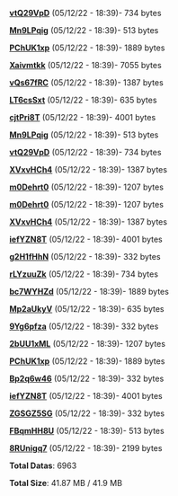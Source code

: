 [**vtQ29VpD**](/data/vtQ29VpD.txt) (05/12/22 - 18:39)- 734 bytes

[**Mn9LPqig**](/data/Mn9LPqig.txt) (05/12/22 - 18:39)- 513 bytes

[**PChUK1xp**](/data/PChUK1xp.txt) (05/12/22 - 18:39)- 1889 bytes

[**Xaivmtkk**](/data/Xaivmtkk.txt) (05/12/22 - 18:39)- 7055 bytes

[**vQs67fRC**](/data/vQs67fRC.txt) (05/12/22 - 18:39)- 1387 bytes

[**LT6csSxt**](/data/LT6csSxt.txt) (05/12/22 - 18:39)- 635 bytes

[**cjtPri8T**](/data/cjtPri8T.txt) (05/12/22 - 18:39)- 4001 bytes

[**Mn9LPqig**](/data/Mn9LPqig.txt) (05/12/22 - 18:39)- 513 bytes

[**vtQ29VpD**](/data/vtQ29VpD.txt) (05/12/22 - 18:39)- 734 bytes

[**XVxvHCh4**](/data/XVxvHCh4.txt) (05/12/22 - 18:39)- 1387 bytes

[**m0Dehrt0**](/data/m0Dehrt0.txt) (05/12/22 - 18:39)- 1207 bytes

[**m0Dehrt0**](/data/m0Dehrt0.txt) (05/12/22 - 18:39)- 1207 bytes

[**XVxvHCh4**](/data/XVxvHCh4.txt) (05/12/22 - 18:39)- 1387 bytes

[**iefYZN8T**](/data/iefYZN8T.txt) (05/12/22 - 18:39)- 4001 bytes

[**g2H1fHhN**](/data/g2H1fHhN.txt) (05/12/22 - 18:39)- 332 bytes

[**rLYzuuZk**](/data/rLYzuuZk.txt) (05/12/22 - 18:39)- 734 bytes

[**bc7WYHZd**](/data/bc7WYHZd.txt) (05/12/22 - 18:39)- 1889 bytes

[**Mp2aUkyV**](/data/Mp2aUkyV.txt) (05/12/22 - 18:39)- 635 bytes

[**9Yg6pfza**](/data/9Yg6pfza.txt) (05/12/22 - 18:39)- 332 bytes

[**2bUU1xML**](/data/2bUU1xML.txt) (05/12/22 - 18:39)- 1207 bytes

[**PChUK1xp**](/data/PChUK1xp.txt) (05/12/22 - 18:39)- 1889 bytes

[**Bp2q6w46**](/data/Bp2q6w46.txt) (05/12/22 - 18:39)- 332 bytes

[**iefYZN8T**](/data/iefYZN8T.txt) (05/12/22 - 18:39)- 4001 bytes

[**ZGSGZ5SG**](/data/ZGSGZ5SG.txt) (05/12/22 - 18:39)- 332 bytes

[**FBqmHH8U**](/data/FBqmHH8U.txt) (05/12/22 - 18:39)- 513 bytes

[**8RUnigq7**](/data/8RUnigq7.txt) (05/12/22 - 18:39)- 2199 bytes

**Total Datas**: 6963

**Total Size**: 41.87 MB / 41.9 MB